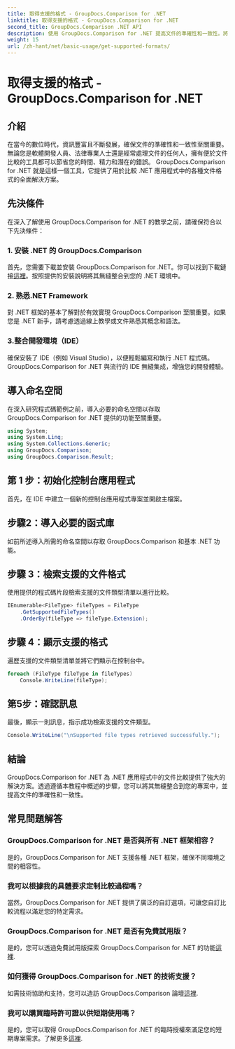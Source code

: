 ```yaml
---
title: 取得支援的格式 - GroupDocs.Comparison for .NET
linktitle: 取得支援的格式 - GroupDocs.Comparison for .NET
second_title: GroupDocs.Comparison .NET API
description: 使用 GroupDocs.Comparison for .NET 提高文件的準確性和一致性。將這個強大的工具無縫整合到您的 .NET 應用程式中。
weight: 15
url: /zh-hant/net/basic-usage/get-supported-formats/
---
```


# 取得支援的格式 - GroupDocs.Comparison for .NET

## 介紹
在當今的數位時代，資訊豐富且不斷發展，確保文件的準確性和一致性至關重要。無論您是軟體開發人員、法律專業人士還是經常處理文件的任何人，擁有便於文件比較的工具都可以節省您的時間、精力和潛在的錯誤。 GroupDocs.Comparison for .NET 就是這樣一個工具，它提供了用於比較 .NET 應用程式中的各種文件格式的全面解決方案。
## 先決條件
在深入了解使用 GroupDocs.Comparison for .NET 的教學之前，請確保符合以下先決條件：
### 1. 安裝 .NET 的 GroupDocs.Comparison
首先，您需要下載並安裝 GroupDocs.Comparison for .NET。你可以找到下載鏈接[這裡](https://releases.groupdocs.com/comparison/net/)。按照提供的安裝說明將其無縫整合到您的 .NET 環境中。
### 2. 熟悉.NET Framework
對 .NET 框架的基本了解對於有效實現 GroupDocs.Comparison 至關重要。如果您是 .NET 新手，請考慮透過線上教學或文件熟悉其概念和語法。
### 3.整合開發環境（IDE）
確保安裝了 IDE（例如 Visual Studio），以便輕鬆編寫和執行 .NET 程式碼。 GroupDocs.Comparison for .NET 與流行的 IDE 無縫集成，增強您的開發體驗。

## 導入命名空間
在深入研究程式碼範例之前，導入必要的命名空間以存取 GroupDocs.Comparison for .NET 提供的功能至關重要。
```csharp
using System;
using System.Linq;
using System.Collections.Generic;
using GroupDocs.Comparison;
using GroupDocs.Comparison.Result;
```

## 第 1 步：初始化控制台應用程式
首先，在 IDE 中建立一個新的控制台應用程式專案並開啟主檔案。
## 步驟2：導入必要的函式庫
如前所述導入所需的命名空間以存取 GroupDocs.Comparison 和基本 .NET 功能。
## 步驟 3：檢索支援的文件格式
使用提供的程式碼片段檢索支援的文件類型清單以進行比較。
```csharp
IEnumerable<FileType> fileTypes = FileType
    .GetSupportedFileTypes()
    .OrderBy(fileType => fileType.Extension);
```
## 步驟 4：顯示支援的格式
遍歷支援的文件類型清單並將它們顯示在控制台中。
```csharp
foreach (FileType fileType in fileTypes)
    Console.WriteLine(fileType);
```
## 第5步：確認訊息
最後，顯示一則訊息，指示成功檢索支援的文件類型。
```csharp
Console.WriteLine("\nSupported file types retrieved successfully.");
```

## 結論
GroupDocs.Comparison for .NET 為 .NET 應用程式中的文件比較提供了強大的解決方案。透過遵循本教程中概述的步驟，您可以將其無縫整合到您的專案中，並提高文件的準確性和一致性。
## 常見問題解答
### GroupDocs.Comparison for .NET 是否與所有 .NET 框架相容？
是的，GroupDocs.Comparison for .NET 支援各種 .NET 框架，確保不同環境之間的相容性。
### 我可以根據我的具體要求定制比較過程嗎？
當然，GroupDocs.Comparison for .NET 提供了廣泛的自訂選項，可讓您自訂比較流程以滿足您的特定需求。
### GroupDocs.Comparison for .NET 是否有免費試用版？
是的，您可以透過免費試用版探索 GroupDocs.Comparison for .NET 的功能[這裡](https://releases.groupdocs.com/).
### 如何獲得 GroupDocs.Comparison for .NET 的技術支援？
如需技術協助和支持，您可以造訪 GroupDocs.Comparison 論壇[這裡](https://forum.groupdocs.com/c/comparison/12).
### 我可以購買臨時許可證以供短期使用嗎？
是的，您可以取得 GroupDocs.Comparison for .NET 的臨時授權來滿足您的短期專案需求。了解更多[這裡](https://purchase.groupdocs.com/temporary-license/).